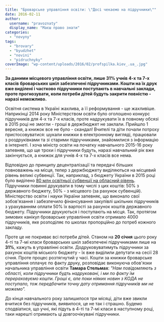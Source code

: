 ```yaml
---
title: "Броварське управління освіти: \"Досі чекаємо на підручники\""
date: 2016-02-11
author: 
  username: "pravoznaty"
  display_name: "Маєш право знати"
categories: 
  - "novyny"
tags: 
  - "brovary"
  - "byudzhet"
  - "novini"
  - "pidruchnyky"
coverImage: "wp-content/uploads/2016/02/profspilka.kiev_.ua_.jpg"
---
```


**За даними місцевого управління освіти, лише 31% учнів 4-х та 7-х класів броварських шкіл забезпечені підручниками. Кошти на їх друк вже виділені і частково підручники поступають в навчальні заклади, проте прогнозувати, коли потреби дітей будуть закрити повністю - наразі неможливо.**

Освітня система в Україні жахлива, а її реформування - ще жахливіше. Наприкінці 2014 року Міністерством освіти було оголошено конкурс підручників для 4-х та 7-х класів, проте надрукувати їх в повному обсязі в 2015 році не змогли - гроші в держбюджет не заклали. Прийшло 1 вересня, а книжок все не було - скандал! Вчителі та діти почали потроху пристосовуватися: шукали книжки в електронному вигляді, працювали з роздруківками та зі старими підручниками, знайомилися з інформацію в інтернеті. І хоча міністр освіти на початку навчального 2015-16 року запевняв, що ще трохи і підручники будуть, наразі навчальний рік вже закінчується, а книжок для учнів 4-х та 7-х класів все нема.

Відповідно до принципу децентралізації та передачі більших повноважень на місця, тепер з держбюджету виділяються на місцевий рівень великі субвенції. Так, наприклад, з бюджету України в 2015 році було виділено [80 млн освітньої субвенції на обласний рівень](https://mon.gov.ua/usi-novivni/novini/2016/01/20/brifing-pidruchniki/). Підручники повинні друкувати в тому числі з цих коштів: 50% з державного бюджету, 50% - з місцевого (за рахунок субвенцій). Міністерство освіти і науки України запевняє, що виконало свої зобов'язання і забезпечило фінансування закупівлі шкільних підручників з урахуванням оплати 50% їх вартості за рахунок коштів державного бюджету. Підручники друкуються і поступають на місця. Так, протягом зимових канікул броварське управління освіти отримало 4000 підручників, яке розподіляє по школах пропорційно до потреб кожного закладу.

Проте це не покриває всі потреби дітей. Станом на **20 січня** цього року 4-ті та 7-мі класи броварських шкіл забезпечені підручниками лише на **31%**, кажуть в управлінні освіти. Додруковуватимуть підручники за рахунок коштів міського бюджету - їх вже виділили депутати на сесії 28 січня. Проте процес розтягнутий у часі. Кошти за книжки броварське управління оплачує по факту друку, розповідає виконуюча обов'язки начальника управління освіти **Тамара Стельмах**: _"Нам повідомляють з області, коли підручники будть надруковані, і ми по факту їм перераховуємо кошти. Гроші є, але поки ніяких новин з КОДА не поступало, тож передбачити точну дату отримання підручників ми не можемо"._

До кінця навчального року залишилося три місяці, діти вже звикли вчитися без підручників, виявилося, це не так і страшно. Будемо сподвіатися, що учні, які підуть в 4-ті та 7-мі класи в наступному році, таки нарешті отримають ці довгоочікувані підручники.
